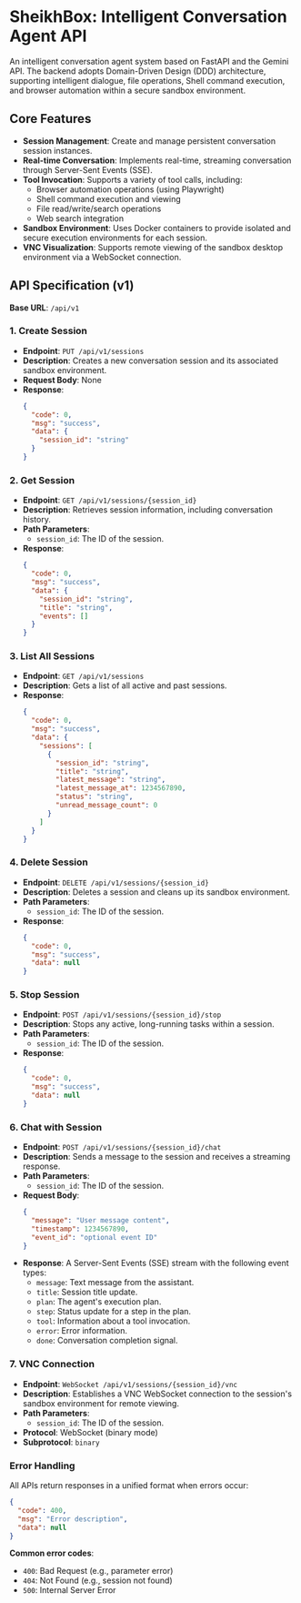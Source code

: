 # SheikhBox: Intelligent Conversation Agent API

An intelligent conversation agent system based on FastAPI and the Gemini API. The backend adopts Domain-Driven Design (DDD) architecture, supporting intelligent dialogue, file operations, Shell command execution, and browser automation within a secure sandbox environment.

## Core Features

- **Session Management**: Create and manage persistent conversation session instances.
- **Real-time Conversation**: Implements real-time, streaming conversation through Server-Sent Events (SSE).
- **Tool Invocation**: Supports a variety of tool calls, including:
    - Browser automation operations (using Playwright)
    - Shell command execution and viewing
    - File read/write/search operations
    - Web search integration
- **Sandbox Environment**: Uses Docker containers to provide isolated and secure execution environments for each session.
- **VNC Visualization**: Supports remote viewing of the sandbox desktop environment via a WebSocket connection.

## API Specification (v1)

**Base URL**: `/api/v1`

### 1. Create Session

- **Endpoint**: `PUT /api/v1/sessions`
- **Description**: Creates a new conversation session and its associated sandbox environment.
- **Request Body**: None
- **Response**:
  ```json
  {
    "code": 0,
    "msg": "success",
    "data": {
      "session_id": "string"
    }
  }
  ```

### 2. Get Session

- **Endpoint**: `GET /api/v1/sessions/{session_id}`
- **Description**: Retrieves session information, including conversation history.
- **Path Parameters**:
    - `session_id`: The ID of the session.
- **Response**:
  ```json
  {
    "code": 0,
    "msg": "success",
    "data": {
      "session_id": "string",
      "title": "string",
      "events": []
    }
  }
  ```

### 3. List All Sessions

- **Endpoint**: `GET /api/v1/sessions`
- **Description**: Gets a list of all active and past sessions.
- **Response**:
  ```json
  {
    "code": 0,
    "msg": "success",
    "data": {
      "sessions": [
        {
          "session_id": "string",
          "title": "string",
          "latest_message": "string",
          "latest_message_at": 1234567890,
          "status": "string",
          "unread_message_count": 0
        }
      ]
    }
  }
  ```

### 4. Delete Session

- **Endpoint**: `DELETE /api/v1/sessions/{session_id}`
- **Description**: Deletes a session and cleans up its sandbox environment.
- **Path Parameters**:
    - `session_id`: The ID of the session.
- **Response**:
  ```json
  {
    "code": 0,
    "msg": "success",
    "data": null
  }
  ```

### 5. Stop Session

- **Endpoint**: `POST /api/v1/sessions/{session_id}/stop`
- **Description**: Stops any active, long-running tasks within a session.
- **Path Parameters**:
    - `session_id`: The ID of the session.
- **Response**:
  ```json
  {
    "code": 0,
    "msg": "success",
    "data": null
  }
  ```

### 6. Chat with Session

- **Endpoint**: `POST /api/v1/sessions/{session_id}/chat`
- **Description**: Sends a message to the session and receives a streaming response.
- **Path Parameters**:
    - `session_id`: The ID of the session.
- **Request Body**:
  ```json
  {
    "message": "User message content",
    "timestamp": 1234567890,
    "event_id": "optional event ID"
  }
  ```
- **Response**: A Server-Sent Events (SSE) stream with the following event types:
    - `message`: Text message from the assistant.
    - `title`: Session title update.
    - `plan`: The agent's execution plan.
    - `step`: Status update for a step in the plan.
    - `tool`: Information about a tool invocation.
    - `error`: Error information.
    - `done`: Conversation completion signal.

### 7. VNC Connection

- **Endpoint**: `WebSocket /api/v1/sessions/{session_id}/vnc`
- **Description**: Establishes a VNC WebSocket connection to the session's sandbox environment for remote viewing.
- **Path Parameters**:
    - `session_id`: The ID of the session.
- **Protocol**: WebSocket (binary mode)
- **Subprotocol**: `binary`

### Error Handling

All APIs return responses in a unified format when errors occur:

```json
{
  "code": 400,
  "msg": "Error description",
  "data": null
}
```

**Common error codes**:
- `400`: Bad Request (e.g., parameter error)
- `404`: Not Found (e.g., session not found)
- `500`: Internal Server Error
